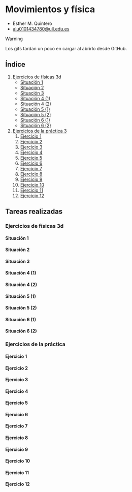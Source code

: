 # Movimientos y física
* Esther M. Quintero
* alu0101434780@ull.edu.es

> [!WARNING]  
> Los gifs tardan un poco en cargar al abrirlo desde GitHub.

## Índice <div id='indice'/>

1. [Ejercicios de físicas 3d](#fisicas)
    * [Situación 1](#fisicas1)
    * [Situación 2](#fisicas2)
    * [Situación 3](#fisicas3)
    * [Situación 4 (1)](#fisicas41)
    * [Situación 4 (2)](#fisicas42)
    * [Situación 5 (1)](#fisicas51)
    * [Situación 5 (2)](#fisicas52)
    * [Situación 6 (1)](#fisicas61)
    * [Situación 6 (2)](#fisicas62)
2. [Ejercicios de la práctica 3](#practica)
    1. [Ejercicio 1](#uno)
    2. [Ejercicio 2](#dos)
    3. [Ejercicio 3](#tres)
    4. [Ejercicio 4](#cuatro)
    5. [Ejercicio 5](#cinco)
    6. [Ejercicio 6](#seis)
    7. [Ejercicio 7](#siete)
    8. [Ejercicio 8](#ocho)
    9. [Ejercicio 9](#nueve)
    10. [Ejercicio 10](#diez)
    11. [Ejercicio 11](#once)
    12. [Ejercicio 12](#doce)

## Tareas realizadas

### Ejercicios de físicas 3d <div id='fisicas'/>

#### Situación 1 <div id='fisicas1'/>


#### Situación 2 <div id='fisicas2'/>


#### Situación 3 <div id='fisicas3'/>


#### Situación 4 (1) <div id='fisicas41'/>


#### Situación 4 (2) <div id='fisicas42'/>


#### Situación 5 (1) <div id='fisicas51'/>


#### Situación 5 (2) <div id='fisicas52'/>


#### Situación 6 (1) <div id='fisicas61'/>


#### Situación 6 (2) <div id='fisicas62'/>

### Ejercicios de la práctica <div id='practica'/>

#### Ejercicio 1 <div id='uno'/>


#### Ejercicio 2 <div id='dos'/>


#### Ejercicio 3 <div id='tres'/>


#### Ejercicio 4 <div id='cuatro'/>


#### Ejercicio 5 <div id='cinco'/>


#### Ejercicio 6 <div id='seis'/>


#### Ejercicio 7 <div id='siete'/>


#### Ejercicio 8 <div id='ocho'/>


#### Ejercicio 9 <div id='nueve'/>


#### Ejercicio 10 <div id='diez'/>


#### Ejercicio 11 <div id='once'/>


#### Ejercicio 12 <div id='doce'/>
